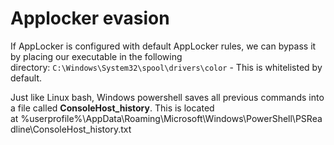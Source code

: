 # Applocker evasion
If AppLocker is configured with default AppLocker rules, we can bypass it by placing our executable in the following directory: `C:\Windows\System32\spool\drivers\color` \- This is whitelisted by default.

Just like Linux bash, Windows powershell saves all previous commands into a file called **ConsoleHost\_history**. This is located at %userprofile%\\AppData\\Roaming\\Microsoft\\Windows\\PowerShell\\PSReadline\\ConsoleHost\_history.txt
